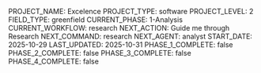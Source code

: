 PROJECT_NAME: Excelence
PROJECT_TYPE: software
PROJECT_LEVEL: 2
FIELD_TYPE: greenfield
CURRENT_PHASE: 1-Analysis
CURRENT_WORKFLOW: research
NEXT_ACTION: Guide me through Research
NEXT_COMMAND: research
NEXT_AGENT: analyst
START_DATE: 2025-10-29
LAST_UPDATED: 2025-10-31
PHASE_1_COMPLETE: false
PHASE_2_COMPLETE: false
PHASE_3_COMPLETE: false
PHASE_4_COMPLETE: false
